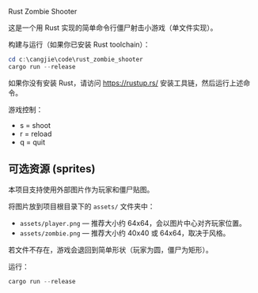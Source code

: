 Rust Zombie Shooter

这是一个用 Rust 实现的简单命令行僵尸射击小游戏（单文件实现）。

构建与运行（如果你已安装 Rust toolchain）：

```powershell
cd c:\cangjie\code\rust_zombie_shooter
cargo run --release
```

如果你没有安装 Rust，请访问 https://rustup.rs/ 安装工具链，然后运行上述命令。

游戏控制：
- s = shoot
- r = reload
- q = quit

可选资源 (sprites)
---------------------

本项目支持使用外部图片作为玩家和僵尸贴图。

将图片放到项目根目录下的 `assets/` 文件夹中：

- `assets/player.png` — 推荐大小约 64x64，会以图片中心对齐玩家位置。
- `assets/zombie.png` — 推荐大小约 40x40 或 64x64，取决于风格。

若文件不存在，游戏会退回到简单形状（玩家为圆，僵尸为矩形）。

运行：

```powershell
cargo run --release
```
